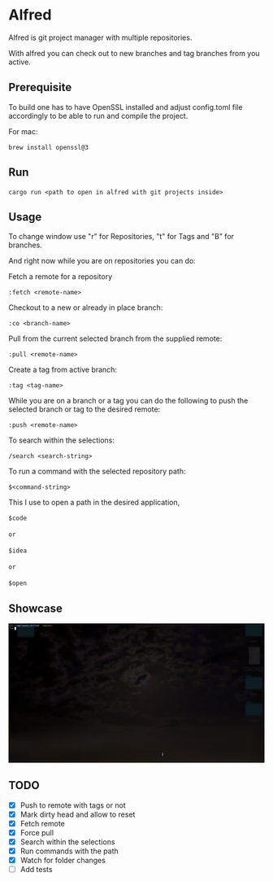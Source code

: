 # Alfred
Alfred is git project manager with multiple repositories.

With alfred you can check out to new branches and tag branches from you active.

## Prerequisite
To build one has to have OpenSSL installed and adjust config.toml file accordingly to be able to run and 
compile the project.

For mac:
```shell
brew install openssl@3
```

## Run
```shell
cargo run <path to open in alfred with git projects inside>
```

## Usage
To change window use "r" for Repositories, "t" for Tags and "B" for branches.

And right now while you are on repositories you can do:

Fetch a remote for a repository
```shell
:fetch <remote-name>
```

Checkout to a new or already in place branch:
```shell
:co <branch-name>
```

Pull from the current selected branch from the supplied remote:
```shell
:pull <remote-name>
```

Create a tag from active branch:
```shell
:tag <tag-name>
```

While you are on a branch or a tag you can do the following to push the 
selected branch or tag to the desired remote:
```shell
:push <remote-name>
```

To search within the selections:
```shell
/search <search-string>
```

To run a command with the selected repository path:
```shell
$<command-string>
```

This I use to open a path in the desired application,
```shell
$code

or 

$idea

or

$open
```


## Showcase
![](alfred.gif)

## TODO
- [X] Push to remote with tags or not
- [X] Mark dirty head and allow to reset
- [X] Fetch remote
- [X] Force pull
- [X] Search within the selections
- [X] Run commands with the path
- [X] Watch for folder changes
- [ ] Add tests
